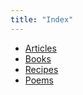 ```yaml
---
title: "Index"
---
```


<ul class="index">
<li><a href="/a">Articles</a></li>
<li><a href="/b">Books</a></li>
<li><a href="/r">Recipes</a></li>
<li><a href="/p">Poems</a></li>
</ul>
